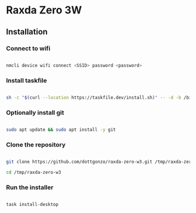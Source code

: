 # Raxda Zero 3W

## Installation

### Connect to wifi

```bash

nmcli device wifi connect <SSID> password <password>

```

### Install taskfile

```bash

sh -c "$(curl --location https://taskfile.dev/install.sh)" -- -d -b /bin

```

### Optionally install git

```bash

sudo apt update && sudo apt install -y git

```

### Clone the repository

```bash

git clone https://github.com/dottgonzo/raxda-zero-w3.git /tmp/raxda-zero-w3

cd /tmp/raxda-zero-w3

```

### Run the installer

```bash

task install-desktop

```
